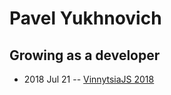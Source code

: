 # Pavel Yukhnovich

## Growing as a developer
- 2018 Jul 21 -- [VinnytsiaJS 2018](https://youtu.be/GvgNye4j4vw)    
